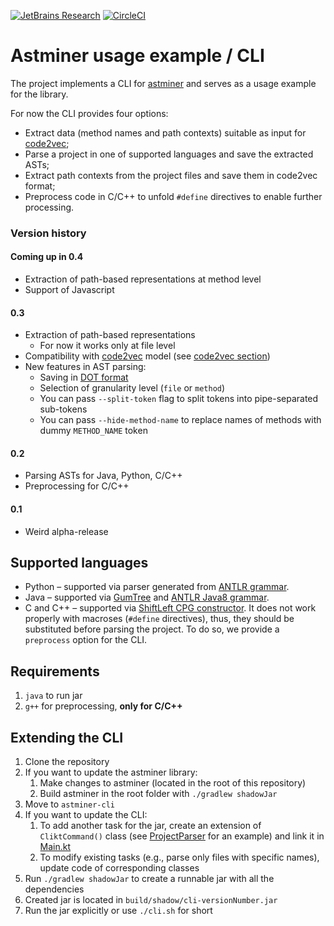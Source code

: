 [![JetBrains Research](https://jb.gg/badges/research.svg)](https://confluence.jetbrains.com/display/ALL/JetBrains+on+GitHub)
[![CircleCI](https://circleci.com/gh/JetBrains-Research/astminer.svg?style=svg)](https://circleci.com/gh/JetBrains-Research/astminer)

# Astminer usage example / CLI

The project implements a CLI for [astminer](github.com/vovak/astminer) and serves as a usage example for the library.  

For now the CLI provides four options:

* Extract data (method names and path contexts) suitable as input for [code2vec](https://github.com/tech-srl/code2vec);
* Parse a project in one of supported languages and save the extracted ASTs;
* Extract path contexts from the project files and save them in code2vec format;
* Preprocess code in C/C++ to unfold `#define` directives to enable further processing.

### Version history

#### Coming up in 0.4

* Extraction of path-based representations at method level
* Support of Javascript

#### 0.3

* Extraction of path-based representations
    * For now it works only at file level
* Compatibility with [code2vec](https://github.com/tech-srl/code2vec) model (see [code2vec section](#code2vec))
* New features in AST parsing:
    * Saving in [DOT format](https://www.graphviz.org/doc/info/lang.html)
    * Selection of granularity level (`file` or `method`)
    * You can pass `--split-token` flag to split tokens into pipe-separated sub-tokens
    * You can pass `--hide-method-name` to replace names of methods with dummy `METHOD_NAME` token

#### 0.2

* Parsing ASTs for Java, Python, C/C++
* Preprocessing for C/C++

#### 0.1

* Weird alpha-release


## Supported languages

* Python &ndash; supported via parser generated from [ANTLR grammar](https://github.com/antlr/grammars-v4/tree/master/python3).
* Java &ndash; supported via [GumTree](https://github.com/GumTreeDiff/gumtree) and [ANTLR Java8 grammar](https://github.com/antlr/grammars-v4/tree/master/java8).
* C and C++ &ndash; supported via [ShiftLeft CPG constructor](https://github.com/ShiftLeftSecurity/codepropertygraph).
It does not work properly with macroses (`#define` directives), thus, they should be substituted before parsing the project.
To do so, we provide a `preprocess` option for the CLI.

## Requirements

1. `java` to run jar 
2. `g++` for preprocessing, **only for C/C++**

## Extending the CLI

1. Clone the repository
2. If you want to update the astminer library:
    1. Make changes to astminer (located in the root of this repository)
    2. Build astminer in the root folder with `./gradlew shadowJar`
3. Move to `astminer-cli`
4. If you want to update the CLI:
    1. To add another task for the jar, create an extension of `CliktCommand()` class 
    (see [ProjectParser](src/main/kotlin/cli/ProjectParser.kt) for an example) and link it in [Main.kt](src/main/kotlin/cli/Main.kt)
    2. To modify existing tasks (e.g., parse only files with specific names), update code of corresponding classes
5. Run `./gradlew shadowJar` to create a runnable jar with all the dependencies
6. Created jar is located in `build/shadow/cli-versionNumber.jar`
7. Run the jar explicitly or use `./cli.sh` for short
